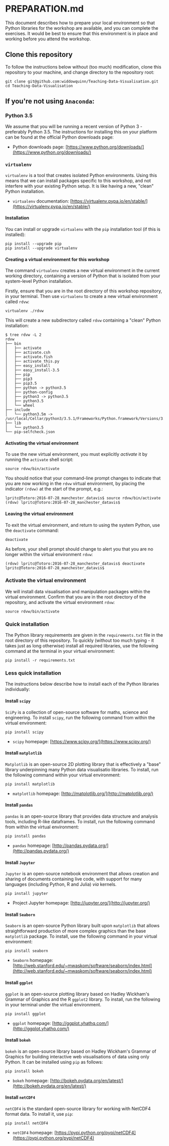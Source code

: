 # PREPARATION.md

This document describes how to prepare your local environment so that Python libraries for the workshop are available, and you can complete the exercises. It would be best to ensure that this environment is in place and working before you attend the workshop.

## Clone this repository

To follow the instructions below without (too much) modification, clone this repository to your machine, and change directory to the repository root:

```
git clone git@github.com:widdowquinn/Teaching-Data-Visualisation.git
cd Teaching-Data-Visualisation
```

## If you're not using `Anaconda`:

### Python 3.5

We assume that you will be running a recent version of Python 3 - preferably Python 3.5. The instructions for installing this on your platform can be found at the official Python downloads page:

* Python downloads page: [https://www.python.org/downloads/](https://www.python.org/downloads/)

### `virtualenv`

`virtualenv` is a tool that creates isolated Python environments. Using this means that we can install packages specific to this workshop, and not interfere with your existing Python setup. It is like having a new, "clean" Python installation.

* `virtualenv` documentation: [https://virtualenv.pypa.io/en/stable/](https://virtualenv.pypa.io/en/stable/)

#### Installation

You can install or upgrade `virtualenv` with the `pip` installation tool (if this is installed):

```
pip install --upgrade pip
pip install --upgrade virtualenv
```

#### Creating a virtual environment for this workshop

The command `virtualenv` creates a new virtual environment in the current working directory, containing a version of Python that is isolated from your system-level Python installation.

Firstly, ensure that you are in the root directory of this workshop repository, in your terminal. Then use `virtualenv` to create a new virtual environment called `rdvw`:

```
virtualenv ./rdvw
```

This will create a new subdirectory called `rdvw` containing a "clean" Python installation:

```
$ tree rdvw -L 2
rdvw
├── bin
│   ├── activate
│   ├── activate.csh
│   ├── activate.fish
│   ├── activate_this.py
│   ├── easy_install
│   ├── easy_install-3.5
│   ├── pip
│   ├── pip3
│   ├── pip3.5
│   ├── python -> python3.5
│   ├── python-config
│   ├── python3 -> python3.5
│   ├── python3.5
│   └── wheel
├── include
│   └── python3.5m -> /usr/local/Cellar/python3/3.5.1/Frameworks/Python.framework/Versions/3.5/include/python3.5m
├── lib
│   └── python3.5
└── pip-selfcheck.json
```

#### Activating the virtual environment

To use the new virtual environment, you must explicitly *activate* it by running the `activate` shell script:

```
source rdvw/bin/activate
```

You should notice that your command-line prompt changes to indicate that you are now working in the `rdvw` virtual environment, by placing the indicator `(rdvw)` at the start of the prompt, e.g.:

```
lpritc@Totoro:2016-07-28_manchester_datavis$ source rdvw/bin/activate
(rdvw) lpritc@Totoro:2016-07-28_manchester_datavis$ 
```

#### Leaving the virtual environment

To exit the virtual environment, and return to using the system Python, use the `deactivate` command:

```
deactivate
```

As before, your shell prompt should change to alert you that you are no longer within the virtual environment `rdvw`:

```
(rdvw) lpritc@Totoro:2016-07-28_manchester_datavis$ deactivate
lpritc@Totoro:2016-07-28_manchester_datavis$ 
```

### Activate the virtual environment

We will install data visualisation and manipulation packages within the virtual environment. Confirm that you are in the root directory of the repository, and activate the virtual environment `rdvw`:

```
source rdvw/bin/activate
```

### Quick installation

The Python library requirements are given in the `requirements.txt` file in the root directory of this repository. To quickly (without too much typing - it takes just as long otherwise) install all required libraries, use the following command at the terminal in your virtual environment:

```
pip install -r requirements.txt
```

### Less quick installation 

The instructions below describe how to install each of the Python libraries individually:

#### Install `scipy`

`SciPy` is a collection of open-source software for maths, science and engineering. To install `scipy`, run the following command from within the virtual environment:

```
pip install scipy
```

* `scipy` homepage: [https://www.scipy.org/](https://www.scipy.org/)

#### Install `matplotlib`

`Matplotlib` is an open-source 2D plotting library that is effectively a "base" library underpinning many Python data visualisatio libraries. To install, run the following command within your virtual environment:

```
pip install matplotlib
```

* `matplotlib` homepage: [http://matplotlib.org/](http://matplotlib.org/)

#### Install `pandas`

`pandas` is an open-source library that provides data structure and analysis tools, including R-like dataframes. To install, run the following command from within the virtual environment:

```
pip install pandas
```

* `pandas` homepage: [http://pandas.pydata.org/](http://pandas.pydata.org/)

#### Install `Jupyter`

`Jupyter` is an open-source notebook environment that allows creation and sharing of documents containing live code, with support for many languages (including Python, R and Julia) *via* kernels.

```
pip install jupyter
```

* Project Jupyter homepage: [http://jupyter.org/](http://jupyter.org/)

#### Install `Seaborn`

`Seaborn` is an open-source Python library built upon `matplotlib` that allows straightforward production of more complex graphics than the base `matplotlib` package. To install, use the following command in your virtual environment:

```
pip install seaborn
```

* `Seaborn` homepage: [http://web.stanford.edu/~mwaskom/software/seaborn/index.html](http://web.stanford.edu/~mwaskom/software/seaborn/index.html)

#### Install `ggplot`

`ggplot` is an open-source plotting library based on Hadley Wickham's Grammar of Graphics and the R `ggplot2` library. To install, run the following in your terminal under the virtual environment.

```
pip install ggplot
```

* `ggplot` homepage: [http://ggplot.yhathq.com/](http://ggplot.yhathq.com/)

#### Install `bokeh`

`bokeh` is an open-source library based on Hadley Wickham's Grammar of Graphics for building interactive web visualisations of data using only Python. It can be installed using `pip` as follows:

```
pip install bokeh
```

* `bokeh` homepage: [http://bokeh.pydata.org/en/latest/](http://bokeh.pydata.org/en/latest/)

#### Install `netCDF4`

`netCDF4` is the standard open-source library for working with NetCDF4 format data. To install it, use `pip`:

```
pip install netCDF4
```

* `netCDF4` homepage: [https://pypi.python.org/pypi/netCDF4](https://pypi.python.org/pypi/netCDF4)
